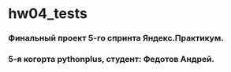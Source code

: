 # hw04_tests

### Финальный проект 5-го спринта Яндекс.Практикум.
### 5-я когорта pythonplus, студент: Федотов Андрей.
